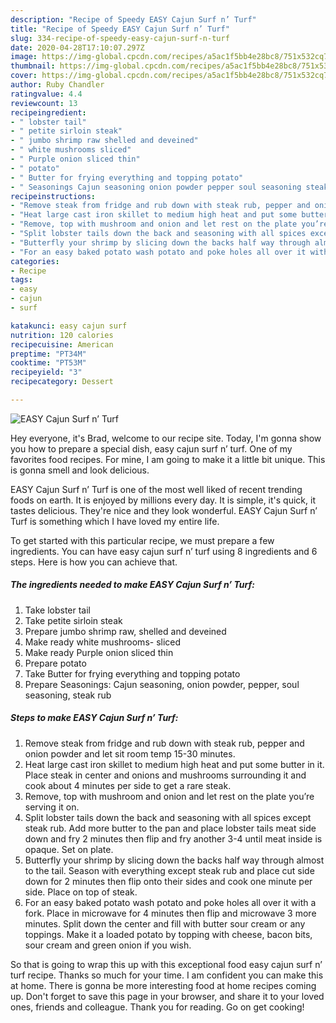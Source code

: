 ```yaml
---
description: "Recipe of Speedy EASY Cajun Surf n’ Turf"
title: "Recipe of Speedy EASY Cajun Surf n’ Turf"
slug: 334-recipe-of-speedy-easy-cajun-surf-n-turf
date: 2020-04-28T17:10:07.297Z
image: https://img-global.cpcdn.com/recipes/a5ac1f5bb4e28bc8/751x532cq70/easy-cajun-surf-n-turf-recipe-main-photo.jpg
thumbnail: https://img-global.cpcdn.com/recipes/a5ac1f5bb4e28bc8/751x532cq70/easy-cajun-surf-n-turf-recipe-main-photo.jpg
cover: https://img-global.cpcdn.com/recipes/a5ac1f5bb4e28bc8/751x532cq70/easy-cajun-surf-n-turf-recipe-main-photo.jpg
author: Ruby Chandler
ratingvalue: 4.4
reviewcount: 13
recipeingredient:
- " lobster tail"
- " petite sirloin steak"
- " jumbo shrimp raw shelled and deveined"
- " white mushrooms sliced"
- " Purple onion sliced thin"
- " potato"
- " Butter for frying everything and topping potato"
- " Seasonings Cajun seasoning onion powder pepper soul seasoning steak rub"
recipeinstructions:
- "Remove steak from fridge and rub down with steak rub, pepper and onion powder and let sit room temp 15-30 minutes."
- "Heat large cast iron skillet to medium high heat and put some butter in it. Place steak in center and onions and mushrooms surrounding it and cook about 4 minutes per side to get a rare steak."
- "Remove, top with mushroom and onion and let rest on the plate you’re serving it on."
- "Split lobster tails down the back and seasoning with all spices except steak rub. Add more butter to the pan and place lobster tails meat side down and fry 2 minutes then flip and fry another 3-4 until meat inside is opaque. Set on plate."
- "Butterfly your shrimp by slicing down the backs half way through almost to the tail. Season with everything except steak rub and place cut side down for 2 minutes then flip onto their sides and cook one minute per side. Place on top of steak."
- "For an easy baked potato wash potato and poke holes all over it with a fork. Place in microwave for 4 minutes then flip and microwave 3 more minutes. Split down the center and fill with butter sour cream or any toppings. Make it a loaded potato by topping with cheese, bacon bits, sour cream and green onion if you wish."
categories:
- Recipe
tags:
- easy
- cajun
- surf

katakunci: easy cajun surf 
nutrition: 120 calories
recipecuisine: American
preptime: "PT34M"
cooktime: "PT53M"
recipeyield: "3"
recipecategory: Dessert

---
```



![EASY Cajun Surf n’ Turf](https://img-global.cpcdn.com/recipes/a5ac1f5bb4e28bc8/751x532cq70/easy-cajun-surf-n-turf-recipe-main-photo.jpg)

Hey everyone, it's Brad, welcome to our recipe site. Today, I'm gonna show you how to prepare a special dish, easy cajun surf n’ turf. One of my favorites food recipes. For mine, I am going to make it a little bit unique. This is gonna smell and look delicious.



EASY Cajun Surf n’ Turf is one of the most well liked of recent trending foods on earth. It is enjoyed by millions every day. It is simple, it's quick, it tastes delicious. They're nice and they look wonderful. EASY Cajun Surf n’ Turf is something which I have loved my entire life.


To get started with this particular recipe, we must prepare a few ingredients. You can have easy cajun surf n’ turf using 8 ingredients and 6 steps. Here is how you can achieve that.

<!--inarticleads1-->

##### The ingredients needed to make EASY Cajun Surf n’ Turf:

1. Take  lobster tail
1. Take  petite sirloin steak
1. Prepare  jumbo shrimp raw, shelled and deveined
1. Make ready  white mushrooms- sliced
1. Make ready  Purple onion sliced thin
1. Prepare  potato
1. Take  Butter for frying everything and topping potato
1. Prepare  Seasonings: Cajun seasoning, onion powder, pepper, soul seasoning, steak rub




<!--inarticleads2-->

##### Steps to make EASY Cajun Surf n’ Turf:

1. Remove steak from fridge and rub down with steak rub, pepper and onion powder and let sit room temp 15-30 minutes.
1. Heat large cast iron skillet to medium high heat and put some butter in it. Place steak in center and onions and mushrooms surrounding it and cook about 4 minutes per side to get a rare steak.
1. Remove, top with mushroom and onion and let rest on the plate you’re serving it on.
1. Split lobster tails down the back and seasoning with all spices except steak rub. Add more butter to the pan and place lobster tails meat side down and fry 2 minutes then flip and fry another 3-4 until meat inside is opaque. Set on plate.
1. Butterfly your shrimp by slicing down the backs half way through almost to the tail. Season with everything except steak rub and place cut side down for 2 minutes then flip onto their sides and cook one minute per side. Place on top of steak.
1. For an easy baked potato wash potato and poke holes all over it with a fork. Place in microwave for 4 minutes then flip and microwave 3 more minutes. Split down the center and fill with butter sour cream or any toppings. Make it a loaded potato by topping with cheese, bacon bits, sour cream and green onion if you wish.




So that is going to wrap this up with this exceptional food easy cajun surf n’ turf recipe. Thanks so much for your time. I am confident you can make this at home. There is gonna be more interesting food at home recipes coming up. Don't forget to save this page in your browser, and share it to your loved ones, friends and colleague. Thank you for reading. Go on get cooking!
